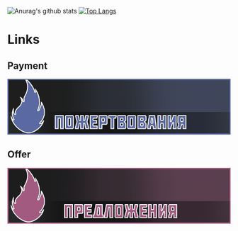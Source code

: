 ![Anurag's github stats](https://github-readme-stats.vercel.app/api?username=DmitrijevK&count_private=true&show_icons=true&theme=dracula)
[![Top Langs](https://github-readme-stats.vercel.app/api/top-langs/?username=DmitrijevK)](https://github.com/DmitrijevK/github-readme-stats&theme=dracula)
# Links
## Payment
[![Payment](https://github.com/DmitrijevK/DmitrijevK/blob/main/5a69a2.png)](https://www.paypal.com/paypalme/spaikes)
## Offer
[![Predlozenija](https://github.com/DmitrijevK/DmitrijevK/blob/main/a25a80.png)](https://vk.com/kirikdm)
 
